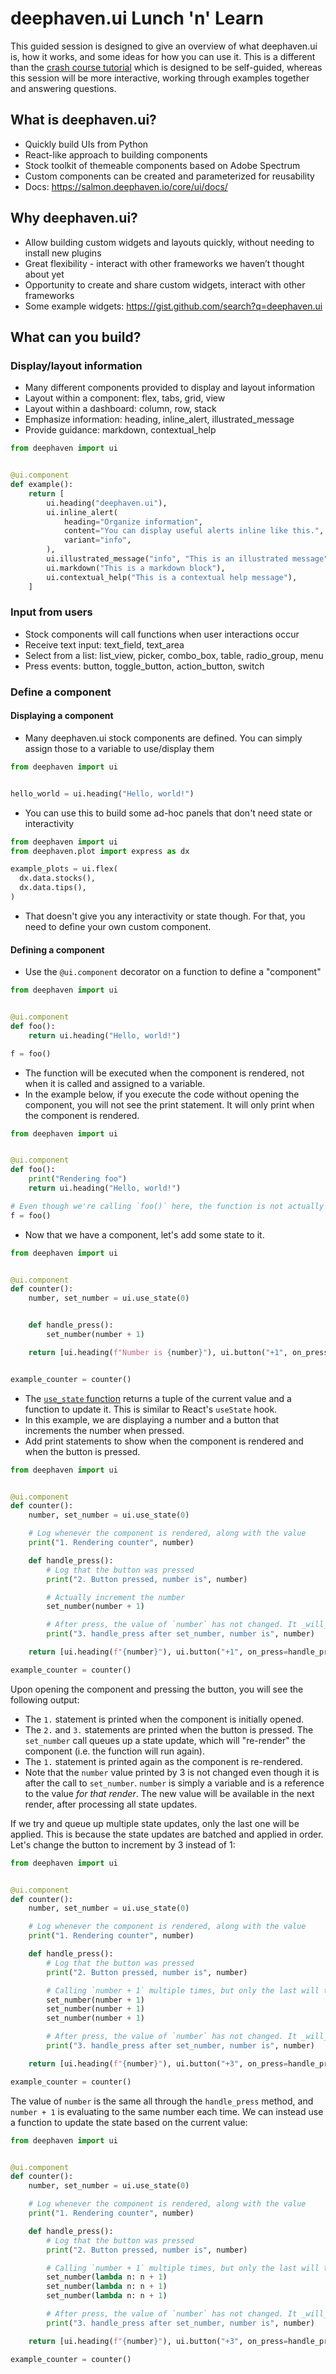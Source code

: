 # deephaven.ui Lunch 'n' Learn

This guided session is designed to give an overview of what deephaven.ui is, how it works, and some ideas for how you can use it. This is a different than the [crash course tutorial](https://github.com/deephaven/deephaven-plugins/blob/main/plugins/ui/docs/tutorial.md) which is designed to be self-guided, whereas this session will be more interactive, working through examples together and answering questions.

## What is deephaven.ui?

- Quickly build UIs from Python
- React-like approach to building components
- Stock toolkit of themeable components based on Adobe Spectrum
- Custom components can be created and parameterized for reusability
- Docs: https://salmon.deephaven.io/core/ui/docs/

## Why deephaven.ui?

- Allow building custom widgets and layouts quickly, without needing to install new plugins
- Great flexibility - interact with other frameworks we haven’t thought about yet
- Opportunity to create and share custom widgets, interact with other frameworks
- Some example widgets: https://gist.github.com/search?q=deephaven.ui

## What can you build?

### Display/layout information

- Many different components provided to display and layout information
- Layout within a component: flex, tabs, grid, view
- Layout within a dashboard: column, row, stack
- Emphasize information: heading, inline_alert, illustrated_message
- Provide guidance: markdown, contextual_help

```python
from deephaven import ui


@ui.component
def example():
    return [
        ui.heading("deephaven.ui"),
        ui.inline_alert(
            heading="Organize information",
            content="You can display useful alerts inline like this.",
            variant="info",
        ),
        ui.illustrated_message("info", "This is an illustrated message"),
        ui.markdown("This is a markdown block"),
        ui.contextual_help("This is a contextual help message"),
    ]
```

### Input from users

- Stock components will call functions when user interactions occur
- Receive text input: text_field, text_area
- Select from a list: list_view, picker, combo_box, table, radio_group, menu
- Press events: button, toggle_button, action_button, switch

### Define a component

#### Displaying a component

- Many deephaven.ui stock components are defined. You can simply assign those to a variable to use/display them

```python
from deephaven import ui


hello_world = ui.heading("Hello, world!")
```

- You can use this to build some ad-hoc panels that don't need state or interactivity

```python
from deephaven import ui
from deephaven.plot import express as dx

example_plots = ui.flex(
  dx.data.stocks(),
  dx.data.tips(),
)
```

- That doesn't give you any interactivity or state though. For that, you need to define your own custom component.

#### Defining a component

- Use the `@ui.component` decorator on a function to define a "component"

```python
from deephaven import ui


@ui.component
def foo():
    return ui.heading("Hello, world!")

f = foo()
```

- The function will be executed when the component is rendered, not when it is called and assigned to a variable.
- In the example below, if you execute the code without opening the component, you will not see the print statement. It will only print when the component is rendered.

```python
from deephaven import ui


@ui.component
def foo():
    print("Rendering foo")
    return ui.heading("Hello, world!")

# Even though we're calling `foo()` here, the function is not actually executed until it is opened by the user
f = foo()
```

- Now that we have a component, let's add some state to it.

```python
from deephaven import ui


@ui.component
def counter():
    number, set_number = ui.use_state(0)


    def handle_press():
        set_number(number + 1)

    return [ui.heading(f"Number is {number}"), ui.button("+1", on_press=handle_press)]


example_counter = counter()
```

- The [`use_state` function](https://github.com/deephaven/deephaven-plugins/blob/main/plugins/ui/docs/hooks/use_state.md) returns a tuple of the current value and a function to update it. This is similar to React's `useState` hook.
- In this example, we are displaying a number and a button that increments the number when pressed.
- Add print statements to show when the component is rendered and when the button is pressed.

```python
from deephaven import ui


@ui.component
def counter():
    number, set_number = ui.use_state(0)

    # Log whenever the component is rendered, along with the value
    print("1. Rendering counter", number)

    def handle_press():
        # Log that the button was pressed
        print("2. Button pressed, number is", number)

        # Actually increment the number
        set_number(number + 1)

        # After press, the value of `number` has not changed. It _will_ be changed in the next function call
        print("3. handle_press after set_number, number is", number)

    return [ui.heading(f"{number}"), ui.button("+1", on_press=handle_press)]

example_counter = counter()
```

Upon opening the component and pressing the button, you will see the following output:

- The `1.` statement is printed when the component is initially opened.
- The `2.` and `3.` statements are printed when the button is pressed. The `set_number` call queues up a state update, which will "re-render" the component (i.e. the function will run again).
- The `1.` statement is printed again as the component is re-rendered.
- Note that the `number` value printed by 3 is not changed even though it is after the call to `set_number`. `number` is simply a variable and is a reference to the value _for that render_. The new value will be available in the next render, after processing all state updates.

If we try and queue up multiple state updates, only the last one will be applied. This is because the state updates are batched and applied in order. Let's change the button to increment by 3 instead of 1:

```python
from deephaven import ui


@ui.component
def counter():
    number, set_number = ui.use_state(0)

    # Log whenever the component is rendered, along with the value
    print("1. Rendering counter", number)

    def handle_press():
        # Log that the button was pressed
        print("2. Button pressed, number is", number)

        # Calling `number + 1` multiple times, but only the last will take effect
        set_number(number + 1)
        set_number(number + 1)
        set_number(number + 1)

        # After press, the value of `number` has not changed. It _will_ be changed in the next function call
        print("3. handle_press after set_number, number is", number)

    return [ui.heading(f"{number}"), ui.button("+3", on_press=handle_press)]

example_counter = counter()
```

The value of `number` is the same all through the `handle_press` method, and `number + 1` is evaluating to the same number each time. We can instead use a function to update the state based on the current value:

```python
from deephaven import ui


@ui.component
def counter():
    number, set_number = ui.use_state(0)

    # Log whenever the component is rendered, along with the value
    print("1. Rendering counter", number)

    def handle_press():
        # Log that the button was pressed
        print("2. Button pressed, number is", number)

        # Calling `number + 1` multiple times, but only the last will take effect
        set_number(lambda n: n + 1)
        set_number(lambda n: n + 1)
        set_number(lambda n: n + 1)

        # After press, the value of `number` has not changed. It _will_ be changed in the next function call
        print("3. handle_press after set_number, number is", number)

    return [ui.heading(f"{number}"), ui.button("+3", on_press=handle_press)]

example_counter = counter()
```
